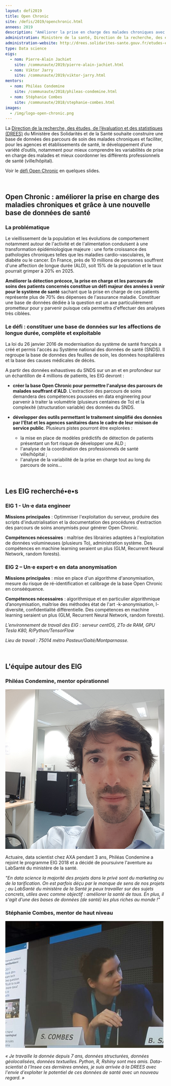 ```yaml
---
layout: defi2019
title: Open Chronic
site: /defis/2019/openchronic.html
annees: 2019
description: "Améliorer la prise en charge des malades chroniques avec une nouvelle base de données de santé"
administration: Ministère de la santé, Direction de la recherche, des études, de l’évaluation et des statistiques
administration-website: http://drees.solidarites-sante.gouv.fr/etudes-et-statistiques/la-drees/
type: Data science
eigs:
  - nom: Pierre-Alain Jachiet
    site: /communaute/2019/pierre-alain-jachiet.html
  - nom: Viktor Jarry
    site: /communaute/2019/viktor-jarry.html
mentors: 
  - nom: Philéas Condemine
    site: /communaute/2018/phileas-condemine.html
  - nom: Stéphanie Combes
    site: /communaute/2018/stephanie-combes.html
images: 
  - /img/logo-open-chronic.png
---
```


La [Direction de la recherche, des études, de l’évaluation et des
statistiques (DREES)](http://drees.solidarites-sante.gouv.fr/etudes-et-statistiques/la-drees/) 
du Ministère des Solidarités et de la Santé 
souhaite construire une base de données des parcours de soin des 
malades chroniques et faciliter, pour les agences et établissements
de santé, le développement d’une variété d’outils, notamment pour 
mieux comprendre les variabilités de prise en charge des malades et 
mieux coordonner les différents professionnels de santé (ville/hôpital).

Voir le [défi Open Chronic](https://speakerdeck.com/eig2018/pitch-open-chronic-defi-eig3) en quelques slides.

<br/>

## Open Chronic : améliorer la prise en charge des maladies chroniques et grâce à une nouvelle base de données de santé

### La problématique

Le vieillissement de la population et les évolutions de comportement notamment autour de l'activité et de l'alimentation conduisent à une transformation épidémiologique majeure : une forte croissance des pathologies chroniques telles que les maladies cardio-vasculaires, le diabète ou le cancer. 
En France, près de 10 millions de personnes souffrent d'une affection de longue durée (ALD), soit 15% de la population et le taux pourrait grimper à 20% en 2025. 

 **Améliorer la détection précoce, la prise en charge et les parcours de soins des patients concernés constitue un défi majeur des années à venir pour le système de santé** sachant que la prise en charge de ces patients représente plus de 70% des dépenses de l'assurance maladie. Constituer une base de données dédiée à la question est un axe particulièrement prometteur pour y parvenir puisque cela permettra d'effectuer des analyses très ciblées.

### Le défi : constituer une base de données sur les affections de longue durée, complète et exploitable

La loi du 26 janvier 2016 de modernisation du système de santé français a créé et permis l'accès au Système national des données de santé (SNDS). Il regroupe la base de données des feuilles de soin, les données hospitalières et la base des causes médicales de décès. 

A partir des données exhaustives du SNDS sur un an et en profondeur sur un échantillon de 4 millions de patients, les EIG devront :

* **créer la base Open Chronic pour permettre l'analyse des parcours de malades souffrant d'ALD**. L'extraction des parcours de soins demandera des compétences poussées en data engineering pour parvenir à traiter la volumétrie (plusieurs centaines de To) et la complexité (structuration variable) des données du SNDS. 

* **développer des outils permettant le traitement simplifié des données par l'Etat et les agences sanitaires dans le cadre de leur misison de service public**. Plusieurs pistes pourront être explorées :
   - la mise en place de modèles prédictifs de détection de patients présentant un fort risque de développer une ALD ;
   - l'analyse de la coordination des professionnels de santé ville/hôpital ;
   - l'analyse de la variabilité de la prise en charge tout au long du parcours de soins...

<br/>

## Les EIG recherché•e•s 

### EIG 1 - Un·e data engineer

**Missions principales** : Optimmiser l'exploitation du serveur, produire des scripts d'industrialisation et la documentation des procédures d'extraction des parcours de soins anonymisés pour générer Open Chronic.

**Compétences nécessaires** : maîtrise des librairies adaptées à l'exploitation de données volumineuses (plusieurs To), administration système. Des compétences en machine learning seraient un plus (GLM, Recurrent Neural Network, random forests).

### EIG 2 – Un·e expert·e en data anonymisation

**Missions principales** : mise en place d'un algorithme d'anonymisation, mesure du risque de ré-identification et calibrage de la base Open Chronic en consééquence.

**Compétences nécessaires** : algorithmique et en particulier algorithmique d’anonymisation, maîtrise des méthodes état de l'art -k-anonymisation, l-diversité, confidentialité différentielle.
Des compétences en machine learning seraient un plus (GLM, Recurrent Neural Network, random forests).

_L’environnement de travail des EIG : serveur centOS, 2To de RAM, GPU Tesla K80, R/Python/TensorFlow_

_Lieu de travail : 75014 métro Pasteur/Gaité/Montparnasse._

<br/>

## L'équipe autour des EIG

### Philéas Condemine, mentor opérationnel

![Philéas Condemine](/img/communaute/phileas-condemine.png)

Actuaire, data scientist chez AXA pendant 3 ans, Philéas Condemine a rejoint le programme EIG 2018 et a décidé de poursuivre l'aventure au LabSanté du ministère de la santé.

_"En data science la majorité des projets dans le privé sont du marketing ou de la tarification. On est parfois déçu par le manque de sens de nos projets ; au LabSanté du ministère de la Santé je peux travailler sur des sujets concrets, utiles avec comme objectif : améliorer la santé de tous. En plus, il s'agit d'une des bases de données (de santé) les plus riches au monde !"_ 

### Stéphanie Combes, mentor de haut niveau

![Stéphanie Combes](/img/communaute/photostephaniecombes.png)

_« Je travaille la donnée depuis 7 ans, données structurées, données
géolocalisées, données textuelles. Python, R, Rshiny sont mes amis.
Data-scientist à l'Insee ces dernières années, je suis arrivée à la
DREES avec l'envie d'exploiter le potentiel de ces données de santé
avec un nouveau regard. »_ 
